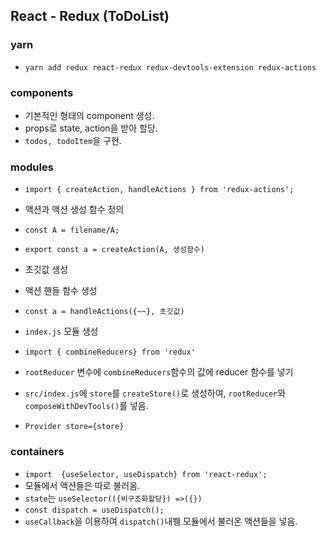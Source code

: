 ## React - Redux (ToDoList)

### yarn

* `yarn add redux react-redux redux-devtools-extension redux-actions`

### components

* 기본적인 형태의 component 생성.
* props로 state, action을 받아 할당.
* `todos, todoItem`을 구현. 



### modules

* `import { createAction, handleActions } from 'redux-actions';`

* 액션과 액션 생성 함수 정의
* `const A = filename/A;`
* `export const a = createAction(A, 생성함수)`
* 초깃값 생성
* 액션 핸들 함수 생성
* `const a = handleActions({~~}, 초깃값)`
* `index.js` 모듈 생성
* `import { combineReducers} from 'redux'`
* `rootReducer` 변수에 `combineReducers`함수의 값에 reducer 함수를 넣기
* `src/index.js`에 `store`를 `createStore()`로 생성하여, `rootReducer`와 `composeWithDevTools()`를 넣음.

* `Provider store={store}`



### containers

* `import  {useSelector, useDispatch} from 'react-redux';`
* 모듈에서 액션들은 따로 불러옴.
* `state`는 `useSelector(({비구조화할당}) =>({})`
* `const dispatch = useDispatch();`
* `useCallback`을 이용하여 `dispatch()`내뷍 모듈에서 불러온 액션들을 넣음.